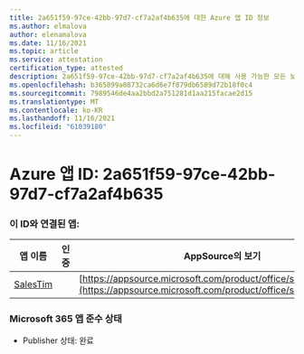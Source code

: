 ```yaml
---
title: 2a651f59-97ce-42bb-97d7-cf7a2af4b635에 대한 Azure 앱 ID 정보
ms.author: elmalova
author: elenamalova
ms.date: 11/16/2021
ms.topic: article
ms.service: attestation
certification_type: attested
description: 2a651f59-97ce-42bb-97d7-cf7a2af4b635에 대해 사용 가능한 모든 보안 및 규정 준수 정보입니다.
ms.openlocfilehash: b365899a08732ca6d6e7f879db6589d72b18f0c4
ms.sourcegitcommit: 7989546de4aa2bbd2a751281d1aa215facae2d15
ms.translationtype: MT
ms.contentlocale: ko-KR
ms.lasthandoff: 11/16/2021
ms.locfileid: "61039180"
---
```

# <a name="azure-app-id-2a651f59-97ce-42bb-97d7-cf7a2af4b635"></a>Azure 앱 ID: 2a651f59-97ce-42bb-97d7-cf7a2af4b635


### <a name="apps-associated-with-this-id"></a>이 ID와 연결된 앱:
| **앱 이름** | **인증** | **AppSource의 보기** |
|--------------|---------------|-----------------------|
| [SalesTim](https://docs.microsoft.com/microsoft-365-app-certification/forward/salestim.salestim) |  | [https://appsource.microsoft.com/product/office/salestim.salestim](https://appsource.microsoft.com/product/office/salestim.salestim) |

### <a name="microsoft-365-app-compliance-status"></a>Microsoft 365 앱 준수 상태
- Publisher 상태: 완료
